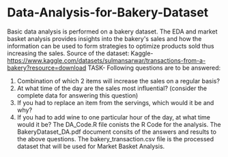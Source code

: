 # Data-Analysis-for-Bakery-Dataset
Basic data analysis is performed on a bakery dataset. The EDA and market basket analysis provides insights into the bakery's sales and how the information can be used to form strategies to optimize products sold thus increasing the sales.
Source of the dataset: Kaggle- https://www.kaggle.com/datasets/sulmansarwar/transactions-from-a-bakery?resource=download
TASK- Following questions are to be answered:
1. Combination of which 2 items will increase the sales on a regular basis?
2. At what time of the day are the sales most influential? (consider the complete data for answering this question) 
3. If you had to replace an item from the servings, which would it be and why?
4. If you had to add wine to one particular hour of the day, at what time would it be?
The DA_Code.R file conists the R Code for the analysis.
The BakeryDataset_DA.pdf document consits of the answers and results to the above questions.
The bakery_transaction.csv file is the processed dataset that will be used for Market Basket Analysis.
